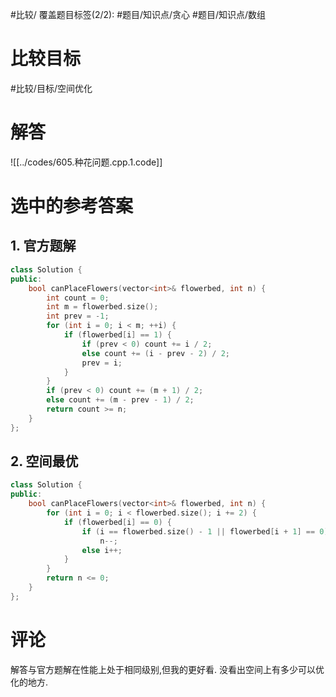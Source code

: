 #比较/
覆盖题目标签(2/2): #题目/知识点/贪心 #题目/知识点/数组

# 比较目标

#比较/目标/空间优化 

# 解答

![[../codes/605.种花问题.cpp.1.code]]

# 选中的参考答案

## 1. 官方题解

``` cpp
class Solution {
public:
    bool canPlaceFlowers(vector<int>& flowerbed, int n) {
        int count = 0;
        int m = flowerbed.size();
        int prev = -1;
        for (int i = 0; i < m; ++i) {
            if (flowerbed[i] == 1) {
                if (prev < 0) count += i / 2;
                else count += (i - prev - 2) / 2;
                prev = i;
            }
        }
        if (prev < 0) count += (m + 1) / 2;
        else count += (m - prev - 1) / 2;
        return count >= n;
    }
};
```

## 2. 空间最优

``` cpp
class Solution {
public:
    bool canPlaceFlowers(vector<int>& flowerbed, int n) {
        for (int i = 0; i < flowerbed.size(); i += 2) {
            if (flowerbed[i] == 0) {
                if (i == flowerbed.size() - 1 || flowerbed[i + 1] == 0)
                    n--;
                else i++;
            }
        }
        return n <= 0;
    }
};
```

# 评论
解答与官方题解在性能上处于相同级别,但我的更好看.
没看出空间上有多少可以优化的地方.